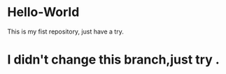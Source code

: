 # Hello-World
This is my fist repository, just have a try.

# I didn't change this branch,just try .

